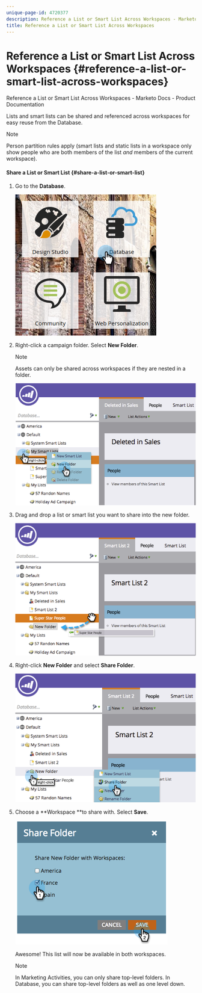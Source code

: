 ```yaml
---
unique-page-id: 4720377
description: Reference a List or Smart List Across Workspaces - Marketo Docs - Product Documentation
title: Reference a List or Smart List Across Workspaces
---
```


# Reference a List or Smart List Across Workspaces {#reference-a-list-or-smart-list-across-workspaces}

Reference a List or Smart List Across Workspaces - Marketo Docs - Product Documentation

Lists and smart lists can be shared and referenced across workspaces for easy reuse from the Database.

>[!NOTE]
>
>Person partition rules apply (smart lists and static lists in a workspace only show people who are both members of the list *and* members of the current workspace).

#### Share a List or Smart List  {#share-a-list-or-smart-list}

1. Go to the **Database**.

   ![](assets/db-1.png)

1. Right-click a campaign folder. Select **New Folder**.

   >[!NOTE]
   >
   >Assets can only be shared across workspaces if they are nested in a folder.

   ![](assets/two-4.png)

1. Drag and drop a list or smart list you want to share into the new folder.

   ![](assets/three-4.png)

1. Right-click **New Folder** and select **Share Folder**.

   ![](assets/four-3.png)

1. Choose a **Workspace **to share with. Select **Save**.

   ![](assets/image2014-12-9-15-3a37-3a25.png)

   Awesome! This list will now be available in both workspaces.

   >[!NOTE]
   >
   >In Marketing Activities, you can only share top-level folders. In Database, you can share top-level folders as well as one level down.

